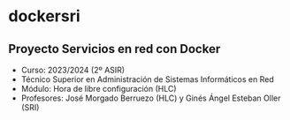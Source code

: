 # dockersri
## Proyecto Servicios en red con Docker
- Curso: 2023/2024 (2º ASIR)
- Técnico Superior en Administración de Sistemas Informáticos en Red
- Módulo: Hora de libre configuración (HLC)
- Profesores: José Morgado Berruezo (HLC) y Ginés Ángel Esteban Oller (SRI)

